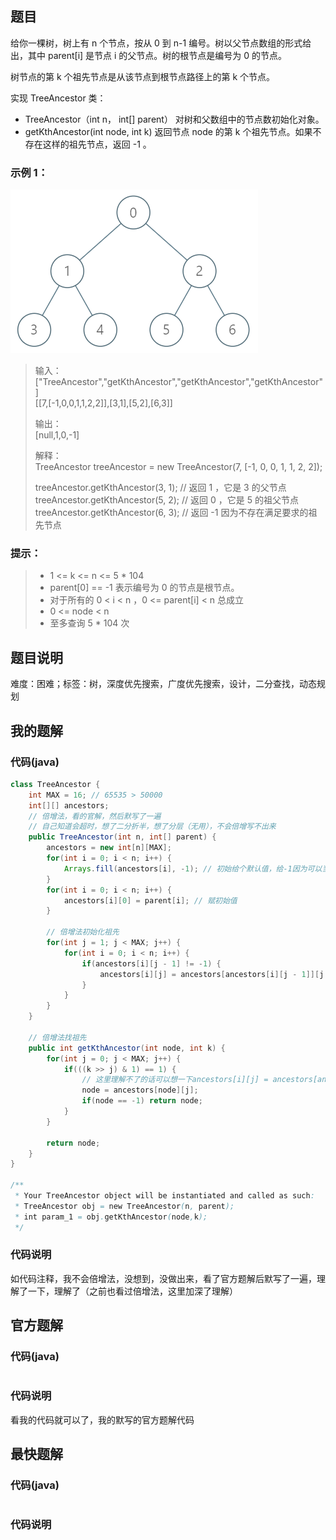 ## 题目
给你一棵树，树上有 n 个节点，按从 0 到 n-1 编号。树以父节点数组的形式给出，其中 parent[i] 是节点 i 的父节点。树的根节点是编号为 0 的节点。

树节点的第 k 个祖先节点是从该节点到根节点路径上的第 k 个节点。

实现 TreeAncestor 类：

- TreeAncestor（int n， int[] parent） 对树和父数组中的节点数初始化对象。
- getKthAncestor(int node, int k) 返回节点 node 的第 k 个祖先节点。如果不存在这样的祖先节点，返回 -1 。
### 示例 1：
![](/support/image/1483-树节点的第K个祖先/1.png)  
> 输入：  
> ["TreeAncestor","getKthAncestor","getKthAncestor","getKthAncestor"]  
> [[7,[-1,0,0,1,1,2,2]],[3,1],[5,2],[6,3]]  
>   
> 输出：  
> [null,1,0,-1]  
>   
> 解释：  
> TreeAncestor treeAncestor = new TreeAncestor(7, [-1, 0, 0, 1, 1, 2, 2]);  
>   
> treeAncestor.getKthAncestor(3, 1);  // 返回 1 ，它是 3 的父节点  
> treeAncestor.getKthAncestor(5, 2);  // 返回 0 ，它是 5 的祖父节点  
> treeAncestor.getKthAncestor(6, 3);  // 返回 -1 因为不存在满足要求的祖先节点
### 提示：
> - 1 \<= k \<= n \<= 5 * 104
> - parent[0] == -1 表示编号为 0 的节点是根节点。
> - 对于所有的 0 \< i \< n ，0 \<= parent[i] \< n 总成立
> - 0 \<= node \< n
> - 至多查询 5 * 104 次
## 题目说明
难度：困难；标签：树，深度优先搜索，广度优先搜索，设计，二分查找，动态规划
## 我的题解
### 代码(java)
```java
class TreeAncestor {
    int MAX = 16; // 65535 > 50000
    int[][] ancestors;
    // 倍增法，看的官解，然后默写了一遍
    // 自己知道会超时，想了二分折半，想了分层（无用），不会倍增写不出来
    public TreeAncestor(int n, int[] parent) {
        ancestors = new int[n][MAX];
        for(int i = 0; i < n; i++) {
            Arrays.fill(ancestors[i], -1); // 初始给个默认值，给-1因为可以当异常情况的返回
        }
        for(int i = 0; i < n; i++) {
            ancestors[i][0] = parent[i]; // 赋初始值
        }

        // 倍增法初始化祖先
        for(int j = 1; j < MAX; j++) {
            for(int i = 0; i < n; i++) {
                if(ancestors[i][j - 1] != -1) {
                    ancestors[i][j] = ancestors[ancestors[i][j - 1]][j - 1];
                }
            }
        }
    }
    
    // 倍增法找祖先
    public int getKthAncestor(int node, int k) {
        for(int j = 0; j < MAX; j++) {
            if(((k >> j) & 1) == 1) {
                // 这里理解不了的话可以想一下ancestors[i][j] = ancestors[ancestors[i][j - 1]][j - 1];这句，可能就能理解了
                node = ancestors[node][j];
                if(node == -1) return node;
            }
        }

        return node;
    }
}

/**
 * Your TreeAncestor object will be instantiated and called as such:
 * TreeAncestor obj = new TreeAncestor(n, parent);
 * int param_1 = obj.getKthAncestor(node,k);
 */
```
### 代码说明
如代码注释，我不会倍增法，没想到，没做出来，看了官方题解后默写了一遍，理解了一下，理解了（之前也看过倍增法，这里加深了理解）
## 官方题解
### 代码(java)
```java
```
### 代码说明
看我的代码就可以了，我的默写的官方题解代码
## 最快题解
### 代码(java)
```java
```
### 代码说明
